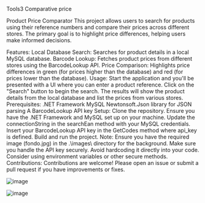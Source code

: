 Tools3 
Comparative price 

Product Price Comparator
This project allows users to search for products using their reference numbers and compare their prices across different stores. The primary goal is to highlight price differences, helping users make informed decisions.

Features:
Local Database Search: Searches for product details in a local MySQL database.
Barcode Lookup: Fetches product prices from different stores using the BarcodeLookup API.
Price Comparison: Highlights price differences in green (for prices higher than the database) and red (for prices lower than the database).
Usage:
Start the application and you'll be presented with a UI where you can enter a product reference.
Click on the "Search" button to begin the search.
The results will show the product details from the local database and list the prices from various stores.
Prerequisites:
.NET Framework
MySQL
Newtonsoft.Json library for JSON parsing
A BarcodeLookup API key
Setup:
Clone the repository.
Ensure you have the .NET Framework and MySQL set up on your machine.
Update the connectionString in the searchEan method with your MySQL credentials.
Insert your BarcodeLookup API key in the GetCodes method where api_key is defined.
Build and run the project.
Note:
Ensure you have the required image (fondo.jpg) in the .\images\ directory for the background.
Make sure you handle the API key securely. Avoid hardcoding it directly into your code. Consider using environment variables or other secure methods.
Contributions:
Contributions are welcome! Please open an issue or submit a pull request if you have improvements or fixes.

![image](https://user-images.githubusercontent.com/88708847/167812471-98f3be02-de61-46cc-87a5-a312eb40385c.png)


![image](https://user-images.githubusercontent.com/88708847/167812561-a6f641ec-5df7-41f6-b196-b559a44299ba.png)

